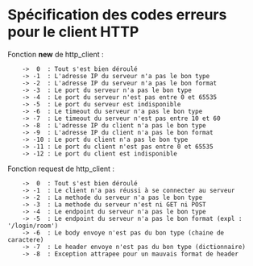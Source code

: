 # Spécification des codes erreurs pour le client HTTP

Fonction __new__ de http_client :

		-> 	0  : Tout s'est bien déroulé 
		-> -1  : L'adresse IP du serveur n'a pas le bon type 
		-> -2  : L'adresse IP du serveur n'a pas le bon format
		-> -3  : Le port du serveur n'a pas le bon type
		-> -4  : Le port du serveur n'est pas entre 0 et 65535
		-> -5  : Le port du serveur est indisponible
		-> -6  : Le timeout du serveur n'a pas le bon type
		-> -7  : Le timeout du serveur n'est pas entre 10 et 60
		-> -8  : L'adresse IP du client n'a pas le bon type 
		-> -9  : L'adresse IP du client n'a pas le bon format
		-> -10 : Le port du client n'a pas le bon type
		-> -11 : Le port du client n'est pas entre 0 et 65535
		-> -12 : Le port du client est indisponible

Fonction request de http_client :

		->  0  : Tout s'est bien déroulé
		-> -1  : Le client n'a pas réussi à se connecter au serveur
		-> -2  : La methode du serveur n'a pas le bon type 
		-> -3  : La methode du serveur n'est ni GET ni POST
		-> -4  : Le endpoint du serveur n'a pas le bon type
		-> -5  : Le endpoint du serveur n'a pas le bon format (expl : '/login/room')
		-> -6  : Le body envoye n'est pas du bon type (chaine de caractere)
		-> -7  : Le header envoye n'est pas du bon type (dictionnaire)
		-> -8  : Exception attrapee pour un mauvais format de header

